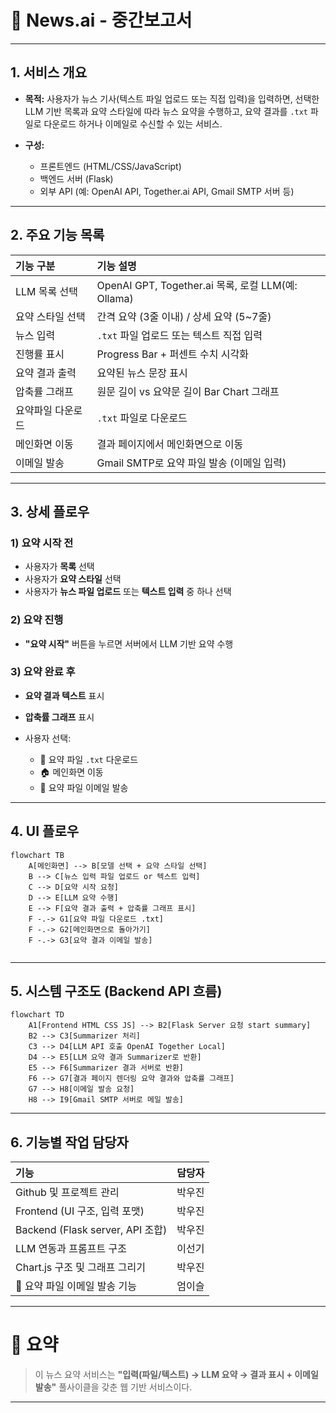 # 🌟 News.ai - 중간보고서

---

## 1. 서비스 개요

* **목적:**
  사용자가 뉴스 기사(텍스트 파일 업로드 또는 직접 입력)을 입력하면,
  선택한 LLM 기반 목록과 요약 스타일에 따라 뉴스 요약을 수행하고,
  요약 결과를 `.txt` 파일로 다운로드 하거나 이메일로 수신할 수 있는 서비스.

* **구성:**

  * 프론트엔드 (HTML/CSS/JavaScript)
  * 백엔드 서버 (Flask)
  * 외부 API (예: OpenAI API, Together.ai API, Gmail SMTP 서버 등)

---

## 2. 주요 기능 목록

| 기능 구분     | 기능 설명                                         |
| :-------- | :-------------------------------------------- |
| LLM 목록 선택 | OpenAI GPT, Together.ai 목록, 로컬 LLM(예: Ollama) |
| 요약 스타일 선택 | 간격 요약 (3줄 이내) / 상세 요약 (5\~7줄)                 |
| 뉴스 입력     | `.txt` 파일 업로드 또는 텍스트 직접 입력                    |
| 진행률 표시    | Progress Bar + 퍼센트 수치 시각화                     |
| 요약 결과 출력  | 요약된 뉴스 문장 표시                                  |
| 압축률 그래프   | 원문 길이 vs 요약문 길이 Bar Chart 그래프                 |
| 요약파일 다운로드 | `.txt` 파일로 다운로드                               |
| 메인화면 이동   | 결과 페이지에서 메인화면으로 이동                            |
| 이메일 발송    | Gmail SMTP로 요약 파일 발송 (이메일 입력)                 |

---

## 3. 상세 플로우

### 1) 요약 시작 전

* 사용자가 **목록** 선택
* 사용자가 **요약 스타일** 선택
* 사용자가 **뉴스 파일 업로드** 또는 **텍스트 입력** 중 하나 선택

### 2) 요약 진행

* **"요약 시작"** 버튼을 누르면 서버에서 LLM 기반 요약 수행

### 3) 요약 완료 후

* **요약 결과 텍스트** 표시
* **압축률 그래프** 표시
* 사용자 선택:

  * 📄 요약 파일 `.txt` 다운로드
  * 🏠 메인화면 이동
  * 📧 요약 파일 이메일 발송

---

## 4. UI 플로우

```mermaid
flowchart TB
    A[메인화면] --> B[모델 선택 + 요약 스타일 선택]
    B --> C[뉴스 입력 파일 업로드 or 텍스트 입력]
    C --> D[요약 시작 요청]
    D --> E[LLM 요약 수행]
    E --> F[요약 결과 출력 + 압축률 그래프 표시]
    F -.-> G1[요약 파일 다운로드 .txt]
    F -.-> G2[메인화면으로 돌아가기]
    F -.-> G3[요약 결과 이메일 발송]
    
```

---

## 5. 시스템 구조도 (Backend API 흐름)

```mermaid
flowchart TD
    A1[Frontend HTML CSS JS] --> B2[Flask Server 요청 start summary]
    B2 --> C3[Summarizer 처리]
    C3 --> D4[LLM API 호출 OpenAI Together Local]
    D4 --> E5[LLM 요약 결과 Summarizer로 반환]
    E5 --> F6[Summarizer 결과 서버로 반환]
    F6 --> G7[결과 페이지 렌더링 요약 결과와 압축률 그래프]
    G7 --> H8[이메일 발송 요청]
    H8 --> I9[Gmail SMTP 서버로 메일 발송]
```

---

## 6. 기능별 작업 담당자

| 기능                             | 담당자 |
| :----------------------------- | :-- |
| Github 및 프로젝트 관리        | 박우진 |
| Frontend (UI 구조, 입력 포맷)        | 박우진 |
| Backend (Flask server, API 조합) | 박우진 |
| LLM 연동과 프롬프트 구조                | 이선기 |
| Chart.js 구조 및 그래프 그리기          | 박우진 |
| 📧 요약 파일 이메일 발송 기능             | 엄이슬 |

---

# 🌟 요약

> 이 뉴스 요약 서비스는
> **"입력(파일/텍스트) → LLM 요약 → 결과 표시 + 이메일 발송"**
> 풀사이클을 갖춘 웹 기반 서비스이다.

---
